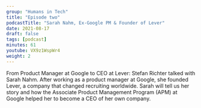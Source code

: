 ```yaml
---
group: "Humans in Tech"
title: "Episode two"
podcastTitle: "Sarah Nahm, Ex-Google PM & Founder of Lever"
date: 2021-08-17
draft: false
tags: [podcast]
minutes: 61
youtube: VX9z1WspWr4
weight: 2
---
```


From Product Manager at Google to CEO at Lever: Stefan Richter talked with Sarah Nahm. After working as a product manager at Google, she founded Lever, a company that changed recruiting worldwide. Sarah will tell us her story and how the Associate Product Management Program (APM) at Google helped her to become a CEO of her own company.
